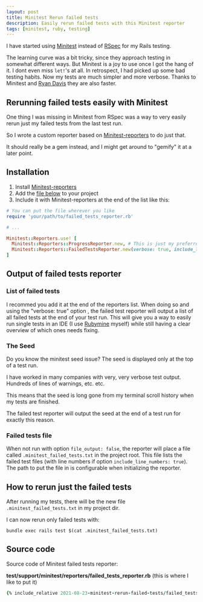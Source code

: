 ```yaml
---
layout: post
title: Minitest Rerun failed tests
description: Easily rerun failed tests with this Minitest reporter
tags: [minitest, ruby, testing]
---
```


I have started using [Minitest](https://github.com/seattlerb/minitest) instead of [RSpec](https://github.com/rspec/rspec) for my Rails testing.

The learning curve was a bit tricky, since they approach testing in somewhat different ways. But Minitest is a joy to use once I got the hang of it. I dont even miss `let!`'s at all. In retrospect, I had picked up some bad testing habits. Now my tests are much simpler and more verbose. Thanks to Minitest and [Ryan Davis](https://www.zenspider.com/) they are also faster.

## Rerunning failed tests easily with Minitest

One thing I was missing in Minitest from RSpec was a way to very easily rerun just my failed tests from the last test run. 

So I wrote a custom reporter based on [Minitest-reporters](https://github.com/minitest-reporters/minitest-reporters) to do just that.

It should really be a gem instead, and I might get around to "gemify" it at a later point.

## Installation
1. Install [Minitest-reporters](https://github.com/minitest-reporters/minitest-reporters)
1. Add the [file below](#minitest-failed-tests-reporter-code) to your project
1. Include it with Minitest-reporters at the end of the list like this:

```ruby
# You can put the file wherever you like
require 'your/path/to/failed_tests_reporter.rb'

# ...

Minitest::Reporters.use! [
  Minitest::Reporters::ProgressReporter.new, # This is just my preferred reporter. Use the one(s) you like.
  Minitest::Reporters::FailedTestsReporter.new(verbose: true, include_line_numbers: true)
]
```

## Output of failed tests reporter
### List of failed tests
I recommed you add it at the end of the reporters list. When doing so and using the "verbose: true" option , the failed test reporter will output a list of all failed tests at the end of your test run. This will give you a way to easily run single tests in an IDE (I use [Rubymine](https://www.jetbrains.com/ruby/) myself) while still having a clear overview of which ones needs fixing.

### The Seed
Do you know the minitest seed issue? The seed is displayed only at the top of a test run.

I have worked in many companies with very, very verbose test output. Hundreds of lines of warnings, etc. etc. 

This means that the seed is long gone from my terminal scroll history when my tests are finished.

The failed test reporter will output the seed at the end of a test run for exactly this reason.

### Failed tests file
When not run with option `file_output: false`, the reporter will place a file called `.minitest_failed_tests.txt` in the project root. This file lists the failed test files (with line numbers if option `include_line_numbers: true`). The path to put the file in is configurable when initializing the reporter.

## How to rerun just the failed tests
After running my tests, there will be the new file `.minitest_failed_tests.txt` in my project dir.

I can now rerun only failed tests with:

```
bundle exec rails test $(cat .minitest_failed_tests.txt)
```

## Source code
Source code of Minitest failed tests reporter:

**test/support/minitest/reporters/failed_tests_reporter.rb** (this is where I like to put it)

```ruby
{% include_relative 2021-08-23-minitest-rerun-failed-tests/failed_tests_reporter.rb %}
```
